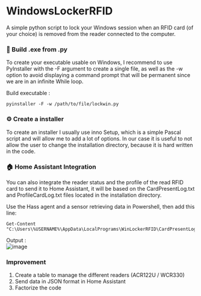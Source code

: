 # WindowsLockerRFID
A simple python script to lock your Windows session when an RFID card (of your choice) is removed from the reader connected to the computer.

### 🔩 Build .exe from .py
To create your executable usable on Windows, I recommend to use PyInstaller with the -F argument to create a single file, as well as the -w option to avoid displaying a command prompt that will be permanent since we are in an infinite While loop.

Build executable : 
```
pyinstaller -F -w /path/to/file/lockwin.py
```

### ⚙️ Create a installer
To create an installer I usually use inno Setup, which is a simple Pascal script and will allow me to add a lot of options.
In our case it is useful to not allow the user to change the installation directory, because it is hard written in the code.

### 🏠 Home Assistant Integration
You can also integrate the reader status and the profile of the read RFID card to send it to Home Assistant, it will be based on the CardPresentLog.txt and ProfileCardLog.txt files located in the installation directory.

Use the Hass agent and a sensor retrieving data in Powershell, then add this line: 
```
Get-Content "C:\Users\%USERNAME%\AppData\LocalPrograms\WinLockerRFID\CardPresentLog.txt"
```

Output :  
![image](https://user-images.githubusercontent.com/70718793/215987779-be1f7c49-2ec3-48ea-bc3a-e49d622e2cbb.png)

### Improvement
1. Create a table to manage the different readers (ACR122U / WCR330)
2. Send data in JSON format in Home Assistant
3. Factorize the code
